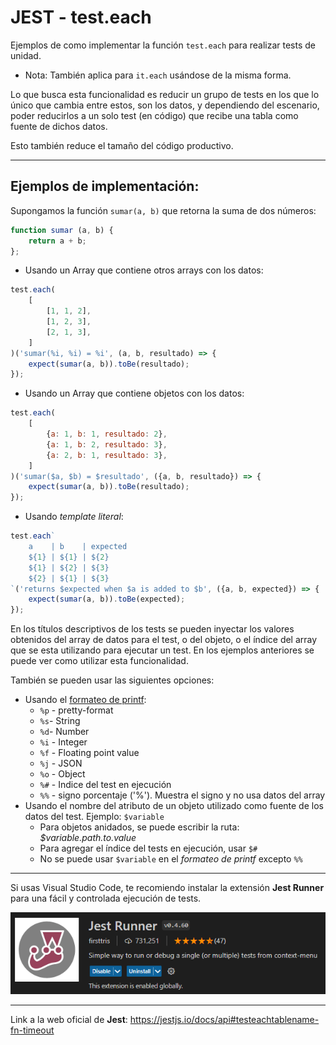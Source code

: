 # JEST - test.each

Ejemplos de como implementar la función `test.each` para realizar tests de unidad. 
- Nota: También aplica para `it.each` usándose de la misma forma.

Lo que busca esta funcionalidad es reducir un grupo de tests en los que lo único que cambia entre estos, son los datos, y dependiendo del escenario, poder reducirlos a un solo test (en código) que recibe una tabla como fuente de dichos datos.

Esto también reduce el tamaño del código productivo.

---

## Ejemplos de implementación:

Supongamos la función `sumar(a, b)` que retorna la suma de dos números:

```js
function sumar (a, b) {
    return a + b;
};
```
- Usando un Array que contiene otros arrays con los datos:
```js
test.each(
    [
        [1, 1, 2],
        [1, 2, 3],
        [2, 1, 3],
    ]
)('sumar(%i, %i) = %i', (a, b, resultado) => {
    expect(sumar(a, b)).toBe(resultado);
});
```
- Usando un Array que contiene objetos con los datos:
```js
test.each(
    [
        {a: 1, b: 1, resultado: 2},
        {a: 1, b: 2, resultado: 3},
        {a: 2, b: 1, resultado: 3},
    ]
)('sumar($a, $b) = $resultado', ({a, b, resultado}) => {
    expect(sumar(a, b)).toBe(resultado);
});
```
- Usando *template literal*:
```js
test.each`
    a    | b    | expected
    ${1} | ${1} | ${2}
    ${1} | ${2} | ${3}
    ${2} | ${1} | ${3}
`('returns $expected when $a is added to $b', ({a, b, expected}) => {
    expect(sumar(a, b)).toBe(expected);
});
```

En los títulos descriptivos de los tests se pueden inyectar los valores obtenidos del array de datos para el test, o del objeto, o el índice del array que se esta utilizando para ejecutar un test. En los ejemplos anteriores se puede ver como utilizar esta funcionalidad.

También se pueden usar las siguientes opciones:

- Usando el [formateo de printf](https://nodejs.org/api/util.html#util_util_format_format_args):
    - `%p` - pretty-format
    - `%s`- String
    - `%d`- Number
    - `%i` - Integer
    - `%f` - Floating point value
    - `%j` - JSON
    - `%o` - Object
    - `%#` - Indice del test en ejecución
    - `%%` - signo porcentaje ('%'). Muestra el signo y no usa datos del array
- Usando el nombre del atributo de un objeto utilizado como fuente de los datos del test. Ejemplo: `$variable`
    - Para objetos anidados, se puede escribir la ruta: *$variable.path.to.value*
    - Para agregar el índice del tests en ejecución, usar `$#`
    - No se puede usar `$variable` en el *formateo de printf* excepto `%%`

---

Si usas Visual Studio Code, te recomiendo instalar la extensión **Jest Runner** para una fácil y controlada ejecución de tests.

![image](https://github.com/marcegdv/demo-jest-test-each/blob/master/docs/JestRunnerExtension.png)

---

Link a la web oficial de **Jest**: https://jestjs.io/docs/api#testeachtablename-fn-timeout